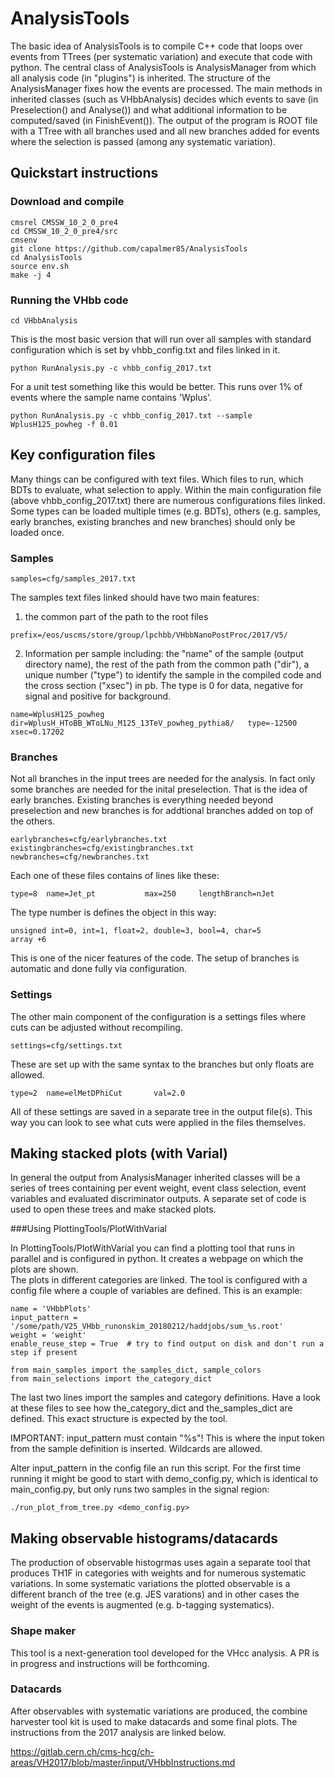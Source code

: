# AnalysisTools
The basic idea of AnalysisTools is to compile C++ code that loops over events from TTrees (per systematic variation) 
and execute that code with python.  The central class of AnalysisTools is AnalysisManager from which all
analysis code (in "plugins") is inherited.  The structure of the AnalysisManager fixes how the events are 
processed.  The main methods in inherited classes (such as VHbbAnalysis) decides which events to save
(in Preselection() and Analyse()) and what additional information to be computed/saved (in FinishEvent()).
The output of the program is ROOT file with a TTree with all branches used and all new branches added 
for events where the selection is passed (among any systematic variation).

## Quickstart instructions 
### Download and compile
```
cmsrel CMSSW_10_2_0_pre4
cd CMSSW_10_2_0_pre4/src
cmsenv
git clone https://github.com/capalmer85/AnalysisTools
cd AnalysisTools
source env.sh
make -j 4
```
### Running the VHbb code
```
cd VHbbAnalysis
```

This is the most basic version that will run over all samples with standard configuration which is set by vhbb_config.txt and files linked in it.   
```
python RunAnalysis.py -c vhbb_config_2017.txt
```

For a unit test something like this would be better.  This runs over 1\% of events where the sample name contains 'Wplus'.
```
python RunAnalysis.py -c vhbb_config_2017.txt --sample WplusH125_powheg -f 0.01
```

## Key configuration files
Many things can be configured with text files.  Which files to run, which BDTs to evaluate, what selection to 
apply.  Within the main configuration file (above vhbb_config_2017.txt) there are numerous configurations files 
linked.  Some types can be loaded multiple times (e.g. BDTs), others (e.g. samples, early branches, existing 
branches and new branches) should only be loaded once.

### Samples
```
samples=cfg/samples_2017.txt
```

The samples text files linked should have two main features:
1. the common part of the path to the root files
```
prefix=/eos/uscms/store/group/lpchbb/VHbbNanoPostProc/2017/V5/
```
2. Information per sample including:  the "name" of the sample (output directory name), the rest 
of the path from the common path ("dir"), a unique number ("type") to identify the sample in the 
compiled code and the cross section ("xsec") in pb. The type is 0 for data, negative for signal and
positive for background.
```
name=WplusH125_powheg           dir=WplusH_HToBB_WToLNu_M125_13TeV_powheg_pythia8/   type=-12500   xsec=0.17202
```

### Branches
Not all branches in the input trees are needed for the analysis.  In fact only some branches are needed for the 
inital preselection.  That is the idea of early branches.  Existing branches is everything needed beyond preselection
and new branches is for addtional branches added on top of the others.
```
earlybranches=cfg/earlybranches.txt
existingbranches=cfg/existingbranches.txt
newbranches=cfg/newbranches.txt
```

Each one of these files contains of lines like these:
```
type=8  name=Jet_pt           max=250     lengthBranch=nJet
```

The type number is defines the object in this way:
```
unsigned int=0, int=1, float=2, double=3, bool=4, char=5
array +6
```

This is one of the nicer features of the code.  The setup of branches is automatic and 
done fully via configuration.


### Settings
The other main component of the configuration is a settings files where cuts can be 
adjusted without recompiling.
```
settings=cfg/settings.txt
```

These are set up with the same syntax to the branches but only floats are allowed.  
```
type=2  name=elMetDPhiCut       val=2.0
```

All of these settings are saved in a separate tree in the output file(s).  This way you 
can look to see what cuts were applied in the files themselves.


## Making stacked plots (with Varial)
In general the output from AnalysisManager inherited classes will be a series of trees
containing per event weight, event class selection, event variables and evaluated 
discriminator outputs.  A separate set of code is used to open these trees and make
stacked plots.  

###Using PlottingTools/PlotWithVarial

In PlottingTools/PlotWithVarial you can find a plotting tool that runs in parallel 
and is configured in python.  It creates a webpage on which the plots are shown.  
The plots in different categories are linked. The tool is configured with a config file
 where a couple of variables are defined. This is an example:

```
name = 'VHbbPlots'
input_pattern = '/some/path/V25_VHbb_runonskim_20180212/haddjobs/sum_%s.root'
weight = 'weight'
enable_reuse_step = True  # try to find output on disk and don't run a step if present

from main_samples import the_samples_dict, sample_colors
from main_selections import the_category_dict
```

The last two lines import the samples and category definitions. Have a look at these 
files to see how the_category_dict and the_samples_dict are defined. This exact structure 
is expected by the tool.

IMPORTANT: input_pattern must contain "%s"! This is where the input token from the sample definition is inserted. Wildcards are allowed.

Alter input_pattern in the config file an run this script.  For the first time running 
it might be good to start with demo_config.py, which is identical to main_config.py, 
but only runs two samples in the signal region:

```
./run_plot_from_tree.py <demo_config.py>
```

## Making observable histograms/datacards
The production of observable histogrmas uses again a separate tool that produces 
TH1F in categories with weights and for numerous systematic variations.  In some 
systematic variations the plotted observable is a different branch of the tree 
(e.g. JES varations) and in other cases the weight of the events is augmented 
(e.g. b-tagging systematics).  

### Shape maker
This tool is a next-generation tool developed for the VHcc analysis.  A PR is in 
progress and instructions will be forthcoming.

### Datacards
After observables with systematic variations are produced, the combine harvester 
tool kit is used to make datacards and some final plots.  The instructions from the 
2017 analysis are linked below.

https://gitlab.cern.ch/cms-hcg/ch-areas/VH2017/blob/master/input/VHbbInstructions.md
